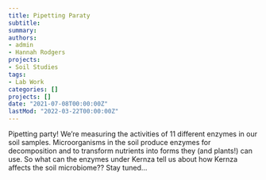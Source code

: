```yaml
---
title: Pipetting Paraty
subtitle: 
summary: 
authors:
- admin
- Hannah Rodgers
projects: 
- Soil Studies
tags:
- Lab Work
categories: []
projects: []
date: "2021-07-08T00:00:00Z"
lastMod: "2022-03-22T00:00:00Z"
---
```


Pipetting party!
We’re measuring the activities of 11 different enzymes in our soil samples. Microorganisms in the soil produce enzymes for decomposition and to transform nutrients into forms they (and plants!) can use. So what can the enzymes under Kernza tell us about how Kernza affects the soil microbiome?? Stay tuned...
